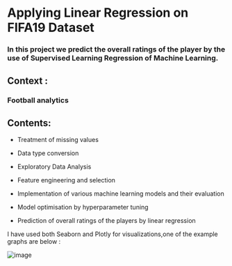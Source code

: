 # Applying Linear Regression on FIFA19 Dataset
### In this project we predict the overall ratings of the player by the use of Supervised Learning Regression of Machine Learning.
## Context :


### Football analytics

## Contents:

- Treatment of missing values


- Data type conversion


- Exploratory Data Analysis


- Feature engineering and selection


- Implementation of various machine learning models and their evaluation


- Model optimisation by hyperparameter tuning


- Prediction of overall ratings of the players by linear regression


I have used both Seaborn and Plotly for visualizations,one of the  example graphs are below :

![image](https://user-images.githubusercontent.com/60847819/97299726-6f2a0180-187b-11eb-8e45-8ec9411c35e5.png)
